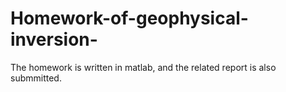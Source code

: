 # Homework-of-geophysical-inversion-
The homework is written in matlab, and the related report is also submmitted.
